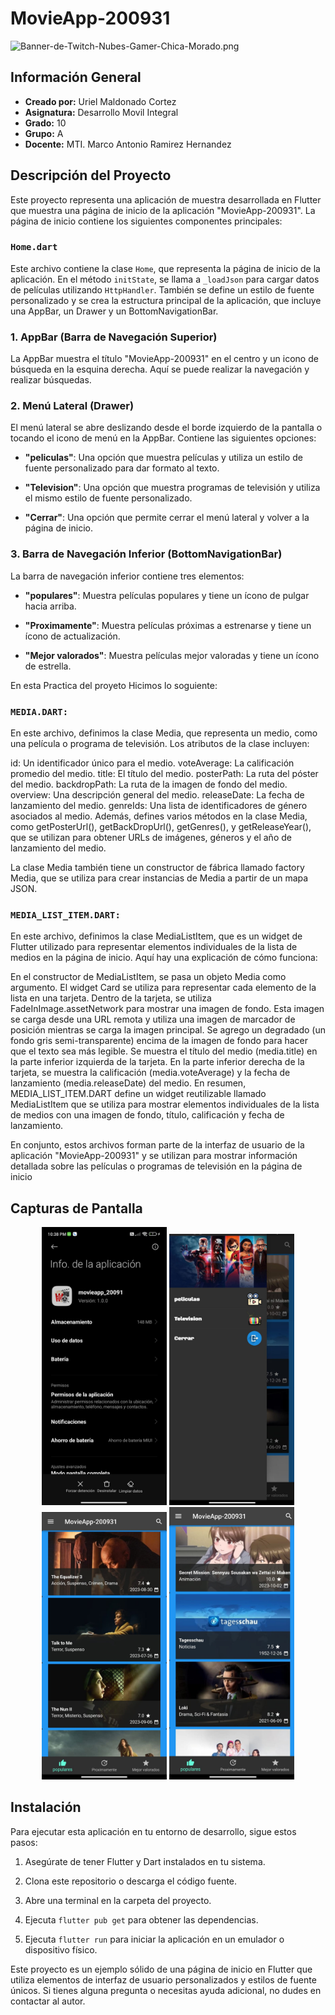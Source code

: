 # MovieApp-200931
![Banner-de-Twitch-Nubes-Gamer-Chica-Morado.png](https://i.postimg.cc/15q3LFXF/Banner-de-Twitch-Nubes-Gamer-Chica-Morado.png)
## Información General

- **Creado por:** Uriel Maldonado Cortez
- **Asignatura:** Desarrollo Movil Integral
- **Grado:** 10
- **Grupo:** A
- **Docente:** MTI. Marco Antonio Ramirez Hernandez

## Descripción del Proyecto

Este proyecto representa una aplicación de muestra desarrollada en Flutter que muestra una página de inicio de la aplicación "MovieApp-200931". La página de inicio contiene los siguientes componentes principales:

### `Home.dart`

Este archivo contiene la clase `Home`, que representa la página de inicio de la aplicación. En el método `initState`, se llama a `_loadJson` para cargar datos de películas utilizando `HttpHandler`. También se define un estilo de fuente personalizado y se crea la estructura principal de la aplicación, que incluye una AppBar, un Drawer y un BottomNavigationBar.

### 1. AppBar (Barra de Navegación Superior)

La AppBar muestra el título "MovieApp-200931" en el centro y un icono de búsqueda en la esquina derecha. Aquí se puede realizar la navegación y realizar búsquedas.

### 2. Menú Lateral (Drawer)

El menú lateral se abre deslizando desde el borde izquierdo de la pantalla o tocando el icono de menú en la AppBar. Contiene las siguientes opciones:

- **"peliculas"**: Una opción que muestra películas y utiliza un estilo de fuente personalizado para dar formato al texto.

- **"Television"**: Una opción que muestra programas de televisión y utiliza el mismo estilo de fuente personalizado.

- **"Cerrar"**: Una opción que permite cerrar el menú lateral y volver a la página de inicio.

### 3. Barra de Navegación Inferior (BottomNavigationBar)

La barra de navegación inferior contiene tres elementos:

- **"populares"**: Muestra películas populares y tiene un ícono de pulgar hacia arriba.

- **"Proximamente"**: Muestra películas próximas a estrenarse y tiene un ícono de actualización.

- **"Mejor valorados"**: Muestra películas mejor valoradas y tiene un ícono de estrella.

En esta Practica del proyeto Hicimos lo soguiente:

### `MEDIA.DART:`
En este archivo, definimos la clase Media, que representa un medio, como una película o programa de televisión. Los atributos de la clase incluyen:

id: Un identificador único para el medio.
voteAverage: La calificación promedio del medio.
title: El título del medio.
posterPath: La ruta del póster del medio.
backdropPath: La ruta de la imagen de fondo del medio.
overview: Una descripción general del medio.
releaseDate: La fecha de lanzamiento del medio.
genreIds: Una lista de identificadores de género asociados al medio.
Además, defines varios métodos en la clase Media, como getPosterUrl(), getBackDropUrl(), getGenres(), y getReleaseYear(), que se utilizan para obtener URLs de imágenes, géneros y el año de lanzamiento del medio.

La clase Media también tiene un constructor de fábrica llamado factory Media, que se utiliza para crear instancias de Media a partir de un mapa JSON.

### `MEDIA_LIST_ITEM.DART:`
En este archivo, definimos la clase MediaListItem, que es un widget de Flutter utilizado para representar elementos individuales de la lista de medios en la página de inicio. Aquí hay una explicación de cómo funciona:

En el constructor de MediaListItem, se pasa un objeto Media como argumento.
El widget Card se utiliza para representar cada elemento de la lista en una tarjeta.
Dentro de la tarjeta, se utiliza FadeInImage.assetNetwork para mostrar una imagen de fondo. Esta imagen se carga desde una URL remota y utiliza una imagen de marcador de posición mientras se carga la imagen principal.
Se agrego un degradado (un fondo gris semi-transparente) encima de la imagen de fondo para hacer que el texto sea más legible.
Se muestra el título del medio (media.title) en la parte inferior izquierda de la tarjeta.
En la parte inferior derecha de la tarjeta, se muestra la calificación (media.voteAverage) y la fecha de lanzamiento (media.releaseDate) del medio.
En resumen, MEDIA_LIST_ITEM.DART define un widget reutilizable llamado MediaListItem que se utiliza para mostrar elementos individuales de la lista de medios con una imagen de fondo, título, calificación y fecha de lanzamiento.

En conjunto, estos archivos forman parte de la interfaz de usuario de la aplicación "MovieApp-200931" y se utilizan para mostrar información detallada sobre las películas o programas de televisión en la página de inicio

## Capturas de Pantalla
<p align="center">
  <img src="./assets/a.jpeg" width="200" alt="Captura de Pantalla 1">
  <img src="./assets/b.jpg" width="200" alt="Captura de Pantalla 2">
  <img src="./assets/c.jpg" width="200" alt="Captura de Pantalla 2">
  <img src="./assets/d.jpg" width="200" alt="Captura de Pantalla 2">
</p>

## Instalación

Para ejecutar esta aplicación en tu entorno de desarrollo, sigue estos pasos:

1. Asegúrate de tener Flutter y Dart instalados en tu sistema.

2. Clona este repositorio o descarga el código fuente.

3. Abre una terminal en la carpeta del proyecto.

4. Ejecuta `flutter pub get` para obtener las dependencias.

5. Ejecuta `flutter run` para iniciar la aplicación en un emulador o dispositivo físico.


Este proyecto es un ejemplo sólido de una página de inicio en Flutter que utiliza elementos de interfaz de usuario personalizados y estilos de fuente únicos. Si tienes alguna pregunta o necesitas ayuda adicional, no dudes en contactar al autor.
